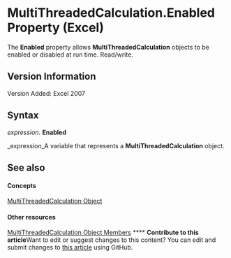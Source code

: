 
# MultiThreadedCalculation.Enabled Property (Excel)

The  **Enabled** property allows **MultiThreadedCalculation** objects to be enabled or disabled at run time. Read/write.


## Version Information

Version Added: Excel 2007 


## Syntax

 _expression_. **Enabled**

 _expression_A variable that represents a  **MultiThreadedCalculation** object.


## See also


#### Concepts


 [MultiThreadedCalculation Object](3f7bee4c-0ddd-b47f-5bea-b8e7507fae5a.md)
#### Other resources


 [MultiThreadedCalculation Object Members](e2e29b89-a387-ef79-3a25-37bc4943e1e1.md)
****   **Contribute to this article**Want to edit or suggest changes to this content? You can edit and submit changes to  [this article](https://github.com/jhershey00/VBA_Excel_Test/OpenXMLCon/articles/6c976581-6512-23cb-5acc-6742556a0897.md) using GitHub.


